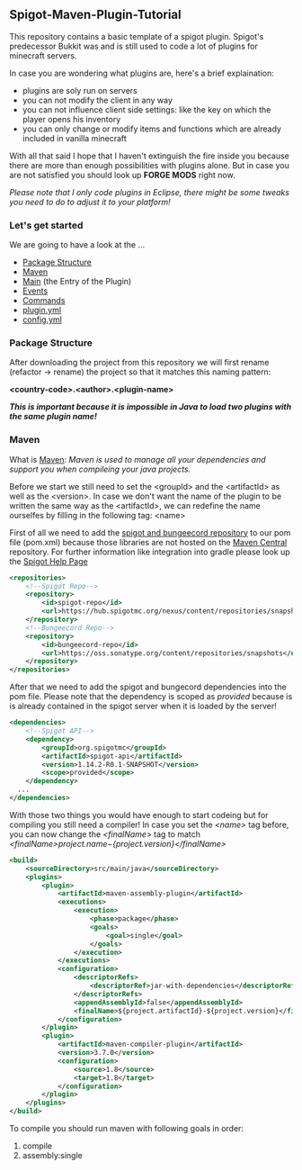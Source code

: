 ## Spigot-Maven-Plugin-Tutorial
This repository contains a basic template of a spigot plugin. Spigot's predecessor Bukkit was and is still used to code a lot of plugins for minecraft servers.

In case you are wondering what plugins are, here's a brief explaination:
+ plugins are soly run on servers
+ you can not modify the client in any way
+ you can not influence client side settings: like the key on which the player opens his inventory
+ you can only change or modify items and functions which are already included in vanilla minecraft

With all that said I hope that I haven't extinguish the fire inside you because there are more than enough possibilities with plugins alone. But in case you are not satisfied you should look up **FORGE MODS** right now.

*Please note that I only code plugins in Eclipse, there might be some tweaks you need to do to adjust it to your platform!*

### Let's get started
We are going to have a look at the ...
+ [Package Structure](#package-structure)
+ [Maven](#maven)
+ [Main](#main) (the Entry of the Plugin)
+ [Events](#events)
+ [Commands](#commands)
+ [plugin.yml](#plugin.yml)
+ [config.yml](#config.yml)

### Package Structure
After downloading the project from this repository we will first rename (refactor -> rename) the project so that it matches this naming pattern:

**\<country-code\>.\<author\>.\<plugin-name\>**

***This is important because it is impossible in Java to load two plugins with the same plugin name!***

### Maven
What is [Maven](https://maven.apache.org/): *Maven is used to manage all your dependencies and support you when compileing your java projects.*

Before we start we still need to set the \<groupId\> and the \<artifactId\> as well as the \<version\>. In case we don't want the name of the plugin to be written the same way as the \<artifactId\>, we can redefine the name ourselfes by filling in the following tag: \<name\>

First of all we need to add the [spigot and bungeecord repository](https://hub.spigotmc.org/nexus/#view-repositories;snapshots~browsestorage) to our pom file (pom.xml) because those libraries are not hosted on the [Maven Central](https://mvnrepository.com/repos/central) repository. For further information like integration into gradle please look up the [Spigot Help Page](https://www.spigotmc.org/wiki/spigot-maven/)

```xml
<repositories>
	<!--Spigot Repo-->
	<repository>
		<id>spigot-repo</id>
		<url>https://hub.spigotmc.org/nexus/content/repositories/snapshots/</url>
	</repository>
	<!--Bungeecord Repo-->
	<repository>
		<id>bungeecord-repo</id>
		<url>https://oss.sonatype.org/content/repositories/snapshots</url>
	</repository>
</repositories>
```

After that we need to add the spigot and bungecord dependencies into the pom file. Please note that the dependency is scoped as *provided* because is is already contained in the spigot server when it is loaded by the server!

```xml
<dependencies>
	<!--Spigot API-->
	<dependency>
		<groupId>org.spigotmc</groupId>
		<artifactId>spigot-api</artifactId>
		<version>1.14.2-R0.1-SNAPSHOT</version>
		<scope>provided</scope>
	</dependency>
  ...
</dependencies>
```

With those two things you would have enough to start codeing but for compiling you still need a compiler! In case you set the *\<name\>* tag before, you can now change the *\<finalName\>* tag to match *\<finalName\>${project.name}-${project.version}\</finalName\>*

```xml
<build>
	<sourceDirectory>src/main/java</sourceDirectory>
	<plugins>
		<plugin>
			<artifactId>maven-assembly-plugin</artifactId>
			<executions>
				<execution>
					<phase>package</phase>
					<goals>
						<goal>single</goal>
					</goals>
				</execution>
			</executions>
			<configuration>
				<descriptorRefs>
					<descriptorRef>jar-with-dependencies</descriptorRef>
				</descriptorRefs>
				<appendAssemblyId>false</appendAssemblyId>
				<finalName>${project.artifactId}-${project.version}</finalName>
			</configuration>
		</plugin>
		<plugin>
			<artifactId>maven-compiler-plugin</artifactId>
			<version>3.7.0</version>
			<configuration>
				<source>1.8</source>
				<target>1.8</target>
			</configuration>
		</plugin>
	</plugins>
</build>
```

To compile you should run maven with following goals in order:
1. compile
2. assembly:single
